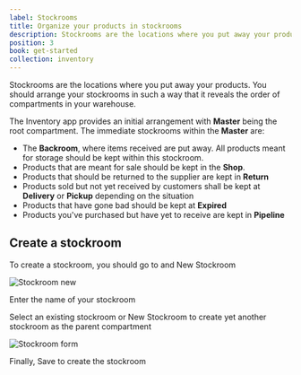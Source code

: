 ```yaml
---
label: Stockrooms
title: Organize your products in stockrooms
description: Stockrooms are the locations where you put away your products.
position: 3
book: get-started
collection: inventory
---
```


Stockrooms are the locations where you put away your products. You should arrange your stockrooms in such a way that it reveals the order of compartments in your warehouse.

<!-- ![Stockroom hierarchy example](/docs/inventory/get-started/sc.jpg) -->

The Inventory app provides an initial arrangement with **Master** being the root compartment. The immediate stockrooms within the **Master** are:

- The **Backroom**, where items received are put away. All products meant for storage should be kept within this stockroom.
- Products that are meant for sale should be kept in the **Shop**.
- Products that should be returned to the supplier are kept in **Return**
- Products sold but not yet received by customers shall be kept at **Delivery** or **Pickup** depending on the situation
- Products that have gone bad should be kept at **Expired**
- Products you've purchased but have yet to receive are kept in **Pipeline**

## Create a stockroom

To create a stockroom, you should go to <go-to :path="['Stockrooms']"></go-to> and <button-action>New Stockroom</button-action>

![Stockroom new](/docs/inventory/get-started/stockroom-new.png)

Enter the name of your stockroom

Select an existing stockroom or New Stockroom to create yet another stockroom as the parent compartment

![Stockroom form](/docs/inventory/get-started/stockroom-form.png)

Finally, <button-action>Save</button-action> to create the stockroom

